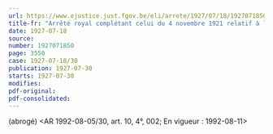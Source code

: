 ```yaml
---
url: https://www.ejustice.just.fgov.be/eli/arrete/1927/07/18/1927071850/justel
title-fr: "Arrêté royal complétant celui du 4 novembre 1921 relatif à la dépossession involontaire des titres au porteur de la Dette publique directe et indirecte et des titres qui leur sont assimilés."
date: 1927-07-18
source:
number: 1927071850
page: 3550
case: 1927-07-18/30
publication: 1927-07-30
starts: 1927-07-30
modifies:
pdf-original:
pdf-consolidated:
---
```


(abrogé) <AR 1992-08-05/30, art. 10, 4°, 002;  En vigueur :  1992-08-11>
